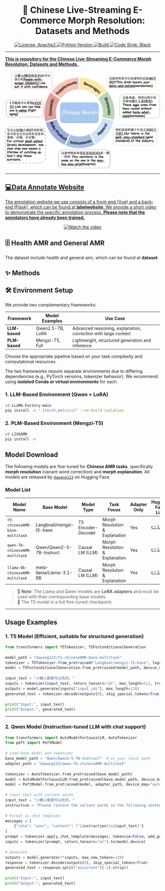 <!-- # :page_with_curl: Chinese Live-Streaming E-Commerce Morph Resolution: Datasets and Methods
<p align="center">
    <a href="https://github.com/OpenBMB/AgentVerse/blob/main/LICENSE">
        <img alt="License: Apache2" src="https://img.shields.io/badge/License-Apache_2.0-green.svg">
    </a>
    <a href="https://www.python.org/downloads/release/python-3916/">
        <img alt="Python Version" src="https://img.shields.io/badge/python-3.9+-blue.svg">
    </a>
    <a href="https://github.com/OpenBMB/AgentVerse/actions/">
        <img alt="Build" src="https://img.shields.io/github/actions/workflow/status/OpenBMB/AgentVerse/test.yml">
    </a>
    <a href="https://github.com/psf/black">
        <img alt="Code Style: Black" src="https://img.shields.io/badge/code%20style-black-black">

      <a href="https://huggingface.co/AgentVerse">
        <img alt="HuggingFace" src="https://img.shields.io/badge/hugging_face-play-yellow">
    </a>
    <a href="https://discord.gg/gDAXfjMw">
        <img alt="Discord" src="https://img.shields.io/badge/AgentVerse-Discord-purple?style=flat">
    </a>


</p> -->
<!-- ---
## Data Annotate Website 💻

The annotation website we use consists of a front-end (Vue) and a back-end (Flask), which can be found at labelwebsite.
We provide a short video to demonstrate the specific annotation process.
Please note that the annotators have already been trained. -->

<h1 align="center"> 📣 Chinese Live-Streaming E-Commerce Morph Resolution: Datasets and Methods</h1>

<p align="center">
    <a href="https://github.com/OpenBMB/AgentVerse/blob/main/LICENSE">
        <img alt="License: Apache2" src="https://img.shields.io/badge/License-Apache_2.0-green.svg">
    </a>
    <a href="https://www.python.org/downloads/release/python-3916/">
        <img alt="Python Version" src="https://img.shields.io/badge/python-3.9+-blue.svg">
    </a>
    <a href="https://github.com/OpenBMB/AgentVerse/actions/">
        <img alt="Build" src="https://img.shields.io/github/actions/workflow/status/OpenBMB/AgentVerse/test.yml">
    </a>
    <a href="https://github.com/psf/black">
        <img alt="Code Style: Black" src="https://img.shields.io/badge/code%20style-black-black">    
</p>

<!-- <p align="center">
<img src="./assets/example.png" width="512">
</p> -->

---

**This is repository for the Chinese Live-Streaming E-Commerce Morph Resolution: Datasets and Methods.**

<p align="center">
<img src="./assets/example.png" width="512">
</p>

---

<!-- # 📰 What's New

- [2025/8/3] 🚀 We reannotate health AMR and extend AMR dataset to general domain. Proposed JointMER and CDRF, two state-of-the-art morph resolution methods!

- [2025/3/1] 🚀 [Chinese Morph Resolution in E-commerce Live Streaming Scenarios](https://aclanthology.org/2025.naacl-industry.32.pdf) was accepted by NAACL Industry Track! -->

## 💻Data Annotate Website

The annotation website we use consists of a front-end (Vue) and a back-end (Flask), which can be found at **labelwebsite**. We provide a short video to demonstrate the specific annotation process.
**Please note that the annotators have already been trained.**

<div align="center">

[![Watch the video](https://img.youtube.com/vi/OBbo5ZwJBlk/hqdefault.jpg)](https://www.youtube.com/watch?v=OBbo5ZwJBlk)

</div>

<!-- [![IMAGE ALT TEXT HERE](https://img.youtube.com/vi/aJpaQB-ylks/0.jpg)](https://youtu.be/R_epYJPtquU) -->

## 🗄 Health AMR and General AMR

The dataset include health and general amr, which can be found at **dataset**.

## ✨ Methods

## 🛠️ Environment Setup

We provide two complementary frameworks:

| Framework     | Model Examples   | Use Case                                                       |
| ------------- | ---------------- | -------------------------------------------------------------- |
| **LLM-based** | Qwen2.5-7B, LoRA | Advanced reasoning, explanation, correction with large context |
| **PLM-based** | Mengzi-T5, Full  | Lightweight, structured generation and inference               |

Choose the appropriate pipeline based on your task complexity and computational resources.

The two frameworks require separate environments due to differing dependencies (e.g., PyTorch versions, tokenizer behavior). We recommend using **isolated Conda or virtual environments** for each.

### 1. LLM-Based Environment (Qwen + LoRA)

```bash
cd LLaMA-Factory-main
pip install -e ".[torch,metrics]" --no-build-isolation
```

### 2. PLM-Based Environment (Mengzi-T5)

```bash
cd LIVEAMR
pip install -e
```

## Model Download

The following models are fine-tuned for **Chinese AMR tasks**, specifically **morph resolution** (variant word correction) and **morph explanation**. All models are released by [`dawang123`](https://huggingface.co/dawang123) on Hugging Face.

### Model List

| Model Name                      | Base Model               | Model Type         | Task Focus                     | Adapter Only | Hugging Face Link                                                         |
| ------------------------------- | ------------------------ | ------------------ | ------------------------------ | ------------ | ------------------------------------------------------------------------- |
| `t5-chineseAMR-base-multitask`  | Langboat/mengzi-t5-base  | T5 Encoder-Decoder | Morph Resolution & Explanation | Yes          | [👉 Link](https://huggingface.co/dawang123/t5-chineseAMR-base-multitask)  |
| `qwen-7b-chineseAMR-multitask`  | Qwen/Qwen2-5-7B-Instruct | Causal LM (LLM)    | Morph Resolution & Explanation | Yes          | [👉 Link](https://huggingface.co/dawang123/qwen-7b-chineseAMR-multitask)  |
| `llama-8b-chineseAMR-multitask` | meta-llama/Llama-3.1-8B  | Causal LM (LLM)    | Morph Resolution & Explanation | Yes          | [👉 Link](https://huggingface.co/dawang123/llama-8b-chineseAMR-multitask) |

> 🔹 **Note**: The Llama and Qwen models are **LoRA adapters** and must be used with their corresponding base models.  
> 🔹 The T5 model is a full fine-tuned checkpoint.

---

## Usage Examples

### 1. T5 Model (Efficient, suitable for structured generation)

```python
from transformers import T5Tokenizer, T5ForConditionalGeneration

model_path = "dawang123/t5-chineseAMR-base-multitask"
tokenizer = T5Tokenizer.from_pretrained("Langboat/mengzi-t5-base", legacy=False)
model = T5ForConditionalGeneration.from_pretrained(model_path, device_map="auto")

input_text = "小糖人都是可以吃的。"
inputs = tokenizer(input_text, return_tensors="pt", max_length=512, truncation=True).to(model.device)
outputs = model.generate(inputs["input_ids"], max_length=128)
generated_text = tokenizer.decode(outputs[0], skip_special_tokens=True)

print("Input:", input_text)
print("Output:", generated_text)
```

---

### 2. Qwen Model (Instruction-tuned LLM with chat support)

```python
from transformers import AutoModelForCausalLM, AutoTokenizer
from peft import PeftModel

# Load base model and tokenizer
base_model_path = "Qwen/Qwen2-5-7B-Instruct"  # or your local path
adapter_path = "dawang123/qwen-7b-chineseAMR-multitask"

tokenizer = AutoTokenizer.from_pretrained(base_model_path)
model = AutoModelForCausalLM.from_pretrained(base_model_path, device_map="auto")
model = PeftModel.from_pretrained(model, adapter_path, device_map="auto")

# Input text with variant words
input_text = "小糖人都是可以吃的。"
instruction = "Please restore the variant words in the following sentence. Note: only modify the variant words, and keep other content (including potential speech recognition errors) unchanged."

# Format as chat template
messages = [
    {"role": "user", "content": f"{instruction}\n{input_text}"}
]
prompt = tokenizer.apply_chat_template(messages, tokenize=False, add_generation_prompt=True)
inputs = tokenizer(prompt, return_tensors="pt").to(model.device)

# Generate
outputs = model.generate(**inputs, max_new_tokens=128)
response = tokenizer.decode(outputs[0], skip_special_tokens=True)
generated_text = response.split("assistant")[-1].strip()

print("Input:", input_text)
print("Output:", generated_text)
```
